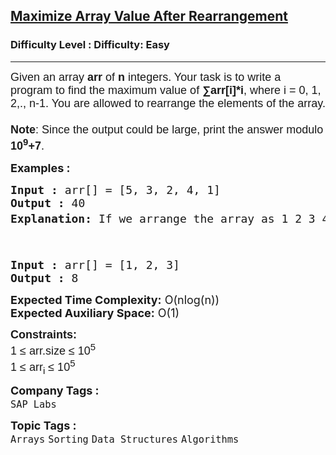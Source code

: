<h2><a href="https://www.geeksforgeeks.org/problems/maximize-arrii-of-an-array0026/1">Maximize Array Value After Rearrangement</a></h2><h3>Difficulty Level : Difficulty: Easy</h3><hr><div class="problems_problem_content__Xm_eO" style="user-select: auto;"><p style="user-select: auto;"><span style="font-size: 18px; user-select: auto;"><span style="font-family: arial, helvetica, sans-serif; user-select: auto;">Given an array <strong style="user-select: auto;">arr</strong> of <strong style="user-select: auto;">n</strong> integers. Your task is to write a program to find the maximum value of <strong style="user-select: auto;">∑arr[i]*i</strong>, where i = 0, 1, 2,., n-1. You are allowed to rearrange the elements of the array.<br style="user-select: auto;"><strong style="user-select: auto;"><br style="user-select: auto;">Note</strong>: Since the output could be large, print the answer modulo <strong style="user-select: auto;">10<sup style="user-select: auto;">9</sup>+7</strong>.</span></span></p>
<p style="user-select: auto;"><span style="font-size: 18px; user-select: auto;"><strong style="user-select: auto;">Examples :</strong></span></p>
<pre style="user-select: auto;"><span style="font-size: 18px; user-select: auto;"><strong style="user-select: auto;">Input :</strong> arr[] = [5, 3, 2, 4, 1]
<strong style="user-select: auto;">Output :</strong> 40
<strong style="user-select: auto;">Explanation: </strong>If we arrange the array as 1 2 3 4 5 then we can see that the minimum index will multiply with minimum number and maximum index will multiply with maximum number. So, 1*0 + 2*1 + 3*2 + 4*3 + 5*4 = 0+2+6+12+20 = 40 mod(10<sup style="user-select: auto;">9</sup>+7) = 40

</span></pre>
<pre style="user-select: auto;"><span style="font-size: 18px; user-select: auto;"><strong style="user-select: auto;">Input :</strong> arr[] = [1, 2, 3]
<strong style="user-select: auto;">Output :</strong> 8
</span></pre>
<p style="user-select: auto;"><span style="font-size: 18px; user-select: auto;"><strong style="user-select: auto;">Expected Time Complexity:</strong> O(nlog(n))<br style="user-select: auto;"><strong style="user-select: auto;">Expected Auxiliary Space:</strong> O(1)</span></p>
<p style="user-select: auto;"><span style="font-size: 18px; user-select: auto;"><span style="font-family: arial, helvetica, sans-serif; user-select: auto;"><strong style="user-select: auto;">Constraints:</strong><br style="user-select: auto;">1 ≤ arr.size ≤ 10<sup style="user-select: auto;">5</sup><br style="user-select: auto;">1 ≤ arr<sub style="user-select: auto;">i</sub> ≤ 10<sup style="user-select: auto;">5</sup></span></span></p></div><p><span style=font-size:18px><strong>Company Tags : </strong><br><code>SAP Labs</code>&nbsp;<br><p><span style=font-size:18px><strong>Topic Tags : </strong><br><code>Arrays</code>&nbsp;<code>Sorting</code>&nbsp;<code>Data Structures</code>&nbsp;<code>Algorithms</code>&nbsp;